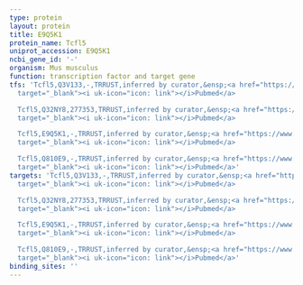 ```yaml
---
type: protein
layout: protein
title: E9Q5K1
protein_name: Tcfl5
uniprot_accession: E9Q5K1
ncbi_gene_id: '-'
organism: Mus musculus
function: transcription factor and target gene
tfs: 'Tcfl5,Q3V133,-,TRRUST,inferred by curator,&ensp;<a href="https://www.ncbi.nlm.nih.gov/pubmed/?term=15585666%5Buid%5D"
  target="_blank"><i uk-icon="icon: link"></i>Pubmed</a>

  Tcfl5,Q32NY8,277353,TRRUST,inferred by curator,&ensp;<a href="https://www.ncbi.nlm.nih.gov/pubmed/?term=15585666%5Buid%5D"
  target="_blank"><i uk-icon="icon: link"></i>Pubmed</a>

  Tcfl5,E9Q5K1,-,TRRUST,inferred by curator,&ensp;<a href="https://www.ncbi.nlm.nih.gov/pubmed/?term=15585666%5Buid%5D"
  target="_blank"><i uk-icon="icon: link"></i>Pubmed</a>

  Tcfl5,Q810E9,-,TRRUST,inferred by curator,&ensp;<a href="https://www.ncbi.nlm.nih.gov/pubmed/?term=15585666%5Buid%5D"
  target="_blank"><i uk-icon="icon: link"></i>Pubmed</a>'
targets: 'Tcfl5,Q3V133,-,TRRUST,inferred by curator,&ensp;<a href="https://www.ncbi.nlm.nih.gov/pubmed/?term=15585666%5Buid%5D"
  target="_blank"><i uk-icon="icon: link"></i>Pubmed</a>

  Tcfl5,Q32NY8,277353,TRRUST,inferred by curator,&ensp;<a href="https://www.ncbi.nlm.nih.gov/pubmed/?term=15585666%5Buid%5D"
  target="_blank"><i uk-icon="icon: link"></i>Pubmed</a>

  Tcfl5,E9Q5K1,-,TRRUST,inferred by curator,&ensp;<a href="https://www.ncbi.nlm.nih.gov/pubmed/?term=15585666%5Buid%5D"
  target="_blank"><i uk-icon="icon: link"></i>Pubmed</a>

  Tcfl5,Q810E9,-,TRRUST,inferred by curator,&ensp;<a href="https://www.ncbi.nlm.nih.gov/pubmed/?term=15585666%5Buid%5D"
  target="_blank"><i uk-icon="icon: link"></i>Pubmed</a>'
binding_sites: ''
---
```

